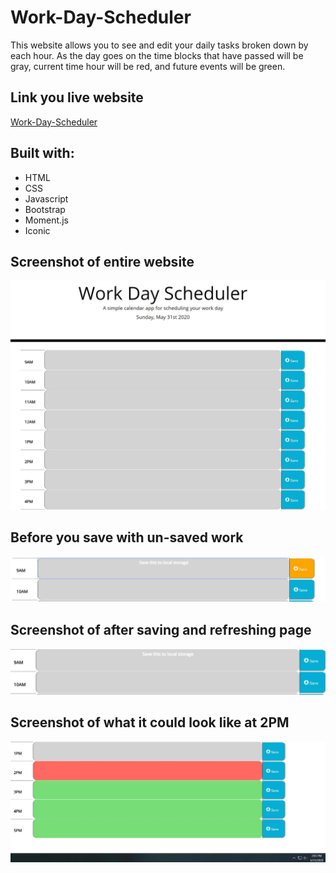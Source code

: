 # Work-Day-Scheduler
This website allows you to see and edit your daily tasks broken down by each hour. As the day goes on the time blocks that have passed will be gray, current time hour will be red, and future events will be green. 

## Link you live website
[Work-Day-Scheduler](https://jasonmcgill.github.io/Work-Day-Scheduler/)

## Built with:
* HTML
* CSS
* Javascript
* Bootstrap
* Moment.js
* Iconic

## Screenshot of entire website
![homepage](https://raw.githubusercontent.com/jasonmcgill/Work-Day-Scheduler/develop/Assets/images/homepage.JPG)

## Before you save with un-saved work
![unsaved](https://raw.githubusercontent.com/jasonmcgill/Work-Day-Scheduler/develop/Assets/images/unsaved.JPG)

## Screenshot of after saving and refreshing page
![aftersaved](https://raw.githubusercontent.com/jasonmcgill/Work-Day-Scheduler/develop/Assets/images/aftersaved.JPG)

## Screenshot of what it could look like at 2PM
![changes](https://raw.githubusercontent.com/jasonmcgill/Work-Day-Scheduler/develop/Assets/images/current.JPG)
